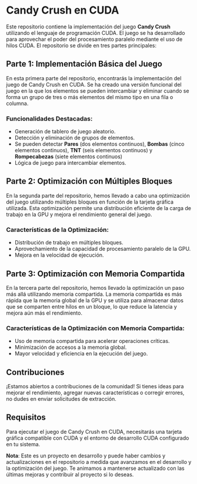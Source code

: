 # Candy Crush en CUDA

Este repositorio contiene la implementación del juego **Candy Crush** utilizando el lenguaje de programación CUDA. El juego se ha desarrollado para aprovechar el poder del procesamiento paralelo mediante el uso de hilos CUDA. El repositorio se divide en tres partes principales:

## Parte 1: Implementación Básica del Juego
En esta primera parte del repositorio, encontrarás la implementación del juego de Candy Crush en CUDA. Se ha creado una versión funcional del juego en la que los elementos se pueden intercambiar y eliminar cuando se forma un grupo de tres o más elementos del mismo tipo en una fila o columna.

### Funcionalidades Destacadas:
- Generación de tablero de juego aleatorio.
- Detección y eliminación de grupos de elementos.
- Se pueden detectar **Pares** (dos elementos continuos), **Bombas** (cinco elementos continuos), **TNT** (seis elementos continuos) y **Rompecabezas** (siete elementos continuos)
- Lógica de juego para intercambiar elementos.

## Parte 2: Optimización con Múltiples Bloques
En la segunda parte del repositorio, hemos llevado a cabo una optimización del juego utilizando múltiples bloques en función de la tarjeta gráfica utilizada. Esta optimización permite una distribución eficiente de la carga de trabajo en la GPU y mejora el rendimiento general del juego.

### Características de la Optimización:
- Distribución de trabajo en múltiples bloques.
- Aprovechamiento de la capacidad de procesamiento paralelo de la GPU.
- Mejora en la velocidad de ejecución.

## Parte 3: Optimización con Memoria Compartida
En la tercera parte del repositorio, hemos llevado la optimización un paso más allá utilizando memoria compartida. La memoria compartida es más rápida que la memoria global de la GPU y se utiliza para almacenar datos que se comparten entre hilos en un bloque, lo que reduce la latencia y mejora aún más el rendimiento.

### Características de la Optimización con Memoria Compartida:
- Uso de memoria compartida para acelerar operaciones críticas.
- Minimización de accesos a la memoria global.
- Mayor velocidad y eficiencia en la ejecución del juego.

## Contribuciones
¡Estamos abiertos a contribuciones de la comunidad! Si tienes ideas para mejorar el rendimiento, agregar nuevas características o corregir errores, no dudes en enviar solicitudes de extracción.

## Requisitos
Para ejecutar el juego de Candy Crush en CUDA, necesitarás una tarjeta gráfica compatible con CUDA y el entorno de desarrollo CUDA configurado en tu sistema.

**Nota**: Este es un proyecto en desarrollo y puede haber cambios y actualizaciones en el repositorio a medida que avanzamos en el desarrollo y la optimización del juego. Te animamos a mantenerse actualizado con las últimas mejoras y contribuir al proyecto si lo deseas.
